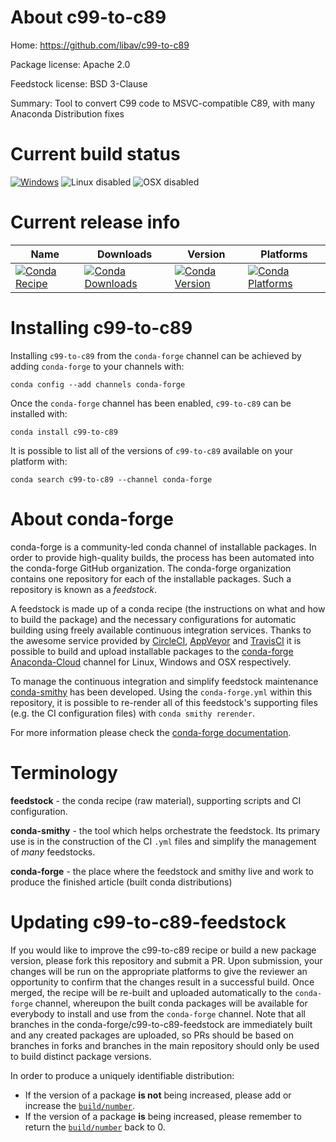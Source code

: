 About c99-to-c89
================

Home: https://github.com/libav/c99-to-c89

Package license: Apache 2.0

Feedstock license: BSD 3-Clause

Summary: Tool to convert C99 code to MSVC-compatible C89, with many Anaconda Distribution fixes



Current build status
====================

[![Windows](https://img.shields.io/appveyor/ci/conda-forge/c99-to-c89-feedstock/master.svg?label=Windows)](https://ci.appveyor.com/project/conda-forge/c99-to-c89-feedstock/branch/master)
![Linux disabled](https://img.shields.io/badge/linux-disabled-lightgrey.svg)
![OSX disabled](https://img.shields.io/badge/OSX-disabled-lightgrey.svg)

Current release info
====================

| Name | Downloads | Version | Platforms |
| --- | --- | --- | --- |
| [![Conda Recipe](https://img.shields.io/badge/recipe-c99--to--c89-green.svg)](https://anaconda.org/conda-forge/c99-to-c89) | [![Conda Downloads](https://img.shields.io/conda/dn/conda-forge/c99-to-c89.svg)](https://anaconda.org/conda-forge/c99-to-c89) | [![Conda Version](https://img.shields.io/conda/vn/conda-forge/c99-to-c89.svg)](https://anaconda.org/conda-forge/c99-to-c89) | [![Conda Platforms](https://img.shields.io/conda/pn/conda-forge/c99-to-c89.svg)](https://anaconda.org/conda-forge/c99-to-c89) |

Installing c99-to-c89
=====================

Installing `c99-to-c89` from the `conda-forge` channel can be achieved by adding `conda-forge` to your channels with:

```
conda config --add channels conda-forge
```

Once the `conda-forge` channel has been enabled, `c99-to-c89` can be installed with:

```
conda install c99-to-c89
```

It is possible to list all of the versions of `c99-to-c89` available on your platform with:

```
conda search c99-to-c89 --channel conda-forge
```


About conda-forge
=================

conda-forge is a community-led conda channel of installable packages.
In order to provide high-quality builds, the process has been automated into the
conda-forge GitHub organization. The conda-forge organization contains one repository
for each of the installable packages. Such a repository is known as a *feedstock*.

A feedstock is made up of a conda recipe (the instructions on what and how to build
the package) and the necessary configurations for automatic building using freely
available continuous integration services. Thanks to the awesome service provided by
[CircleCI](https://circleci.com/), [AppVeyor](https://www.appveyor.com/)
and [TravisCI](https://travis-ci.org/) it is possible to build and upload installable
packages to the [conda-forge](https://anaconda.org/conda-forge)
[Anaconda-Cloud](https://anaconda.org/) channel for Linux, Windows and OSX respectively.

To manage the continuous integration and simplify feedstock maintenance
[conda-smithy](https://github.com/conda-forge/conda-smithy) has been developed.
Using the ``conda-forge.yml`` within this repository, it is possible to re-render all of
this feedstock's supporting files (e.g. the CI configuration files) with ``conda smithy rerender``.

For more information please check the [conda-forge documentation](https://conda-forge.org/docs/).

Terminology
===========

**feedstock** - the conda recipe (raw material), supporting scripts and CI configuration.

**conda-smithy** - the tool which helps orchestrate the feedstock.
                   Its primary use is in the construction of the CI ``.yml`` files
                   and simplify the management of *many* feedstocks.

**conda-forge** - the place where the feedstock and smithy live and work to
                  produce the finished article (built conda distributions)


Updating c99-to-c89-feedstock
=============================

If you would like to improve the c99-to-c89 recipe or build a new
package version, please fork this repository and submit a PR. Upon submission,
your changes will be run on the appropriate platforms to give the reviewer an
opportunity to confirm that the changes result in a successful build. Once
merged, the recipe will be re-built and uploaded automatically to the
`conda-forge` channel, whereupon the built conda packages will be available for
everybody to install and use from the `conda-forge` channel.
Note that all branches in the conda-forge/c99-to-c89-feedstock are
immediately built and any created packages are uploaded, so PRs should be based
on branches in forks and branches in the main repository should only be used to
build distinct package versions.

In order to produce a uniquely identifiable distribution:
 * If the version of a package **is not** being increased, please add or increase
   the [``build/number``](https://conda.io/docs/user-guide/tasks/build-packages/define-metadata.html#build-number-and-string).
 * If the version of a package **is** being increased, please remember to return
   the [``build/number``](https://conda.io/docs/user-guide/tasks/build-packages/define-metadata.html#build-number-and-string)
   back to 0.
